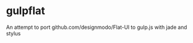 gulpflat
========

An attempt to port github.com/designmodo/Flat-UI to gulp.js with jade and stylus
